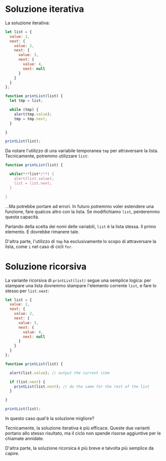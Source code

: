 # Soluzione iterativa

La soluzione iterativa:

```js run
let list = {
  value: 1,
  next: {
    value: 2,
    next: {
      value: 3,
      next: {
        value: 4,
        next: null
      }
    }
  }
};

function printList(list) {
  let tmp = list;

  while (tmp) {
    alert(tmp.value);
    tmp = tmp.next;
  }

}

printList(list);
```

Da notare l'utilizzo di una variabile temporanea `tmp` per attraversare la lista. Tecnicamente, potremmo utilizzare `list`:

```js
function printList(list) {

  while(*!*list*/!*) {
    alert(list.value);
    list = list.next;
  }

}
```

...Ma potrebbe portare ad errori. In futuro potremmo voler estendere una funzione, fare qualcos altro con la lista. Se modifichiamo `list`, perderemmo questa capacità.

Parlando della scelta dei nomi delle variabili, `list` è la lista stessa. Il primo elemento. E dovrebbe rimanere tale. 

D'altra parte, l'utilizzo di `tmp` ha esclusivamente lo scopo di attraversare la lista, come `i` nel caso di cicli `for`.

# Soluzione ricorsiva

La variante ricorsiva di `printList(list)` segue una semplice logica: per stampare una lista dovremmo stampare l'elemento corrente `list`, e fare lo stesso per `list.next`:

```js run
let list = {
  value: 1,
  next: {
    value: 2,
    next: {
      value: 3,
      next: {
        value: 4,
        next: null
      }
    }
  }
};

function printList(list) {

  alert(list.value); // output the current item

  if (list.next) {
    printList(list.next); // do the same for the rest of the list
  }

}

printList(list);
```

In questo caso qual'è la soluzione migliore?

Tecnicamente, la soluzione iterativa è più efficace. Queste due varianti portano allo stesso risultato, ma il ciclo non spende risorse aggiuntive per le chiamate annidate.

D'altra parte, la soluzione ricorsica è più breve e talvolta più semplice da capire.
